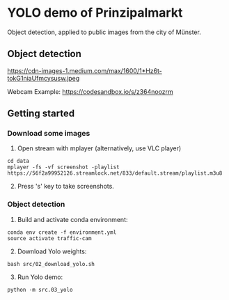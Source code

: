 # YOLO demo of Prinzipalmarkt

Object detection, applied to public images from the city of Münster.

## Object detection

https://cdn-images-1.medium.com/max/1600/1*Hz6t-tokG1niaUfmcysusw.jpeg

Webcam Example: https://codesandbox.io/s/z364noozrm

## Getting started

### Download some images

1. Open stream with mplayer (alternatively, use VLC player)

```
cd data
mplayer -fs -vf screenshot -playlist https://56f2a99952126.streamlock.net/833/default.stream/playlist.m3u8
```

2. Press 's' key to take screenshots.


### Object detection

1. Build and activate conda environment: 

```
conda env create -f environment.yml
source activate traffic-cam
```

2. Download Yolo weights: 

```
bash src/02_download_yolo.sh
```

3. Run Yolo demo: 

```
python -m src.03_yolo
```
